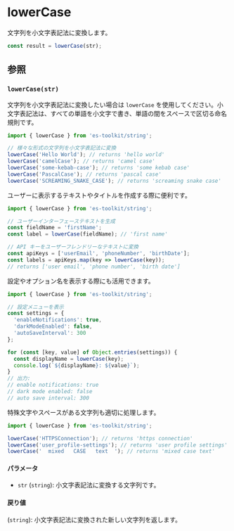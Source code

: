 # lowerCase

文字列を小文字表記法に変換します。

```typescript
const result = lowerCase(str);
```

## 参照

### `lowerCase(str)`

文字列を小文字表記法に変換したい場合は `lowerCase` を使用してください。小文字表記法は、すべての単語を小文字で書き、単語の間をスペースで区切る命名規則です。

```typescript
import { lowerCase } from 'es-toolkit/string';

// 様々な形式の文字列を小文字表記法に変換
lowerCase('Hello World'); // returns 'hello world'
lowerCase('camelCase'); // returns 'camel case'
lowerCase('some-kebab-case'); // returns 'some kebab case'
lowerCase('PascalCase'); // returns 'pascal case'
lowerCase('SCREAMING_SNAKE_CASE'); // returns 'screaming snake case'
```

ユーザーに表示するテキストやタイトルを作成する際に便利です。

```typescript
import { lowerCase } from 'es-toolkit/string';

// ユーザーインターフェーステキストを生成
const fieldName = 'firstName';
const label = lowerCase(fieldName); // 'first name'

// API キーをユーザーフレンドリーなテキストに変換
const apiKeys = ['userEmail', 'phoneNumber', 'birthDate'];
const labels = apiKeys.map(key => lowerCase(key));
// returns ['user email', 'phone number', 'birth date']
```

設定やオプション名を表示する際にも活用できます。

```typescript
import { lowerCase } from 'es-toolkit/string';

// 設定メニューを表示
const settings = {
  'enableNotifications': true,
  'darkModeEnabled': false,
  'autoSaveInterval': 300
};

for (const [key, value] of Object.entries(settings)) {
  const displayName = lowerCase(key);
  console.log(`${displayName}: ${value}`);
}
// 出力:
// enable notifications: true
// dark mode enabled: false
// auto save interval: 300
```

特殊文字やスペースがある文字列も適切に処理します。

```typescript
import { lowerCase } from 'es-toolkit/string';

lowerCase('HTTPSConnection'); // returns 'https connection'
lowerCase('user_profile-settings'); // returns 'user profile settings'
lowerCase('  mixed   CASE   text  '); // returns 'mixed case text'
```

#### パラメータ

- `str` (`string`): 小文字表記法に変換する文字列です。

#### 戻り値

(`string`): 小文字表記法に変換された新しい文字列を返します。
